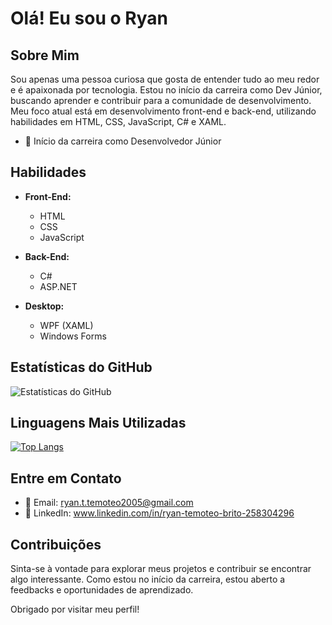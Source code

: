 # Olá! Eu sou o Ryan

## Sobre Mim

Sou apenas uma pessoa curiosa que gosta de entender tudo ao meu redor e é apaixonada por tecnologia. Estou no início da carreira como Dev Júnior, buscando aprender e contribuir para a comunidade de desenvolvimento. Meu foco atual está em desenvolvimento front-end e back-end, utilizando habilidades em HTML, CSS, JavaScript, C# e XAML.

- 💼 Início da carreira como Desenvolvedor Júnior

## Habilidades

- **Front-End:**
  - HTML
  - CSS
  - JavaScript

- **Back-End:**
  - C#
  - ASP.NET

- **Desktop:**
  - WPF (XAML)
  - Windows Forms

## Estatísticas do GitHub

![Estatísticas do GitHub](https://github-readme-stats.vercel.app/api?username=Ryan-Temoteo&show_icons=true&count_private=true&hide=issues&theme=dark)

## Linguagens Mais Utilizadas

[![Top Langs](https://github-readme-stats.vercel.app/api/top-langs/?username=Ryan-Temoteo&layout=compact&theme=dark)](https://github.com/Ryan-Temoteo)

## Entre em Contato

- 📧 Email: ryan.t.temoteo2005@gmail.com
- 💼 LinkedIn: www.linkedin.com/in/ryan-temoteo-brito-258304296

## Contribuições

Sinta-se à vontade para explorar meus projetos e contribuir se encontrar algo interessante. Como estou no início da carreira, estou aberto a feedbacks e oportunidades de aprendizado.

Obrigado por visitar meu perfil!
